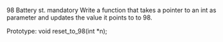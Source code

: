 98 Battery st. mandatory
Write a function that takes a pointer to an int as parameter and updates the value it points to to 98.

Prototype: void reset_to_98(int *n);

